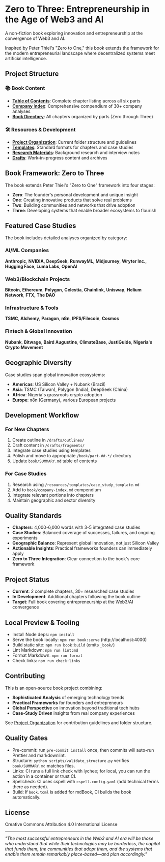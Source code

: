 # Zero to Three: Entrepreneurship in the Age of Web3 and AI

A non-fiction book exploring innovation and entrepreneurship at the convergence of Web3 and AI.

Inspired by Peter Thiel's "Zero to One," this book extends the framework for the modern entrepreneurial landscape where decentralized systems meet artificial intelligence.

## Project Structure

### 📚 Book Content
- **[Table of Contents](book/SUMMARY.md)**: Complete chapter listing across all six parts
- **[Company Index](book/company-index.md)**: Comprehensive compendium of 30+ company analyses
- **[Book Directory](book/)**: All chapters organized by parts (Zero through Three)

### 🛠️ Resources & Development
- **[Project Organization](resources/project-organization.md)**: Current folder structure and guidelines  
- **[Templates](resources/templates/)**: Standard formats for chapters and case studies
- **[Research Materials](resources/research/)**: Background research and interview notes
- **[Drafts](drafts/)**: Work-in-progress content and archives

## Book Framework: Zero to Three

The book extends Peter Thiel's "Zero to One" framework into four stages:

- **Zero**: The founder's personal development and unique insight
- **One**: Creating innovative products that solve real problems  
- **Two**: Building communities and networks that drive adoption
- **Three**: Developing systems that enable broader ecosystems to flourish

## Featured Case Studies

The book includes detailed analyses organized by category:

### AI/ML Companies
**Anthropic**, **NVIDIA**, **DeepSeek**, **RunwayML**, **Midjourney**, **Wryter Inc.**, **Hugging Face**, **Luma Labs**, **OpenAI**

### Web3/Blockchain Projects  
**Bitcoin**, **Ethereum**, **Polygon**, **Celestia**, **Chainlink**, **Uniswap**, **Helium Network**, **FTX**, **The DAO**

### Infrastructure & Tools
**TSMC**, **Alchemy**, **Paragon**, **n8n**, **IPFS/Filecoin**, **Cosmos**

### Fintech & Global Innovation
**Nubank**, **Bitwage**, **Baird Augustine**, **ClimateBase**, **JustiGuide**, **Nigeria's Crypto Movement**

## Geographic Diversity

Case studies span global innovation ecosystems:
- **Americas**: US Silicon Valley + Nubank (Brazil)
- **Asia**: TSMC (Taiwan), Polygon (India), DeepSeek (China)  
- **Africa**: Nigeria's grassroots crypto adoption
- **Europe**: n8n (Germany), various European projects

## Development Workflow

### For New Chapters
1. Create outline in `/drafts/outlines/`
2. Draft content in `/drafts/fragments/`
3. Integrate case studies using templates
4. Polish and move to appropriate `/book/part-##-*/` directory
5. Update `book/SUMMARY.md` table of contents

### For Case Studies
1. Research using `/resources/templates/case_study_template.md`
2. Add to `book/company-index.md` compendium
3. Integrate relevant portions into chapters
4. Maintain geographic and sector diversity

## Quality Standards

- **Chapters**: 4,000-6,000 words with 3-5 integrated case studies
- **Case Studies**: Balanced coverage of successes, failures, and ongoing experiments
- **Geographic Balance**: Represent global innovation, not just Silicon Valley
- **Actionable Insights**: Practical frameworks founders can immediately apply
- **Zero to Three Integration**: Clear connection to the book's core framework

## Project Status

- **Current**: 2 complete chapters, 30+ researched case studies
- **In Development**: Additional chapters following the book outline
- **Target**: Full book covering entrepreneurship at the Web3/AI convergence

## Local Preview & Tooling

- Install Node deps: `npm install`
- Serve the book locally: `npm run book:serve` (http://localhost:4000)
- Build static site: `npm run book:build` (emits `_book/`)
- Lint Markdown: `npm run lint:md`
- Format Markdown: `npm run format`
- Check links: `npm run check:links`

## Contributing

This is an open-source book project combining:
- **Sophisticated Analysis** of emerging technology trends
- **Practical Frameworks** for founders and entrepreneurs  
- **Global Perspective** on innovation beyond traditional tech hubs
- **Case-Study Driven** insights from real company experiences

See [Project Organization](resources/project-organization.md) for contribution guidelines and folder structure.

## Quality Gates

- Pre-commit: run `pre-commit install` once, then commits will auto-run Prettier and markdownlint.
- Structure: `python scripts/validate_structure.py` verifies `book/SUMMARY.md` matches files.
- Links: CI runs a full link check with lychee; for local, you can run the action in a container or trust CI.
- Spellcheck: CI uses cspell with `cspell.config.yaml` (add technical terms there as needed).
- Build: If `book.toml` is added for mdBook, CI builds the book automatically.

## License

Creative Commons Attribution 4.0 International License

---

*"The most successful entrepreneurs in the Web3 and AI era will be those who understand that while their technologies may be borderless, the capital that funds them, the communities that adopt them, and the systems that enable them remain remarkably place-based—and plan accordingly."*
